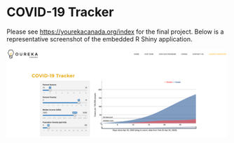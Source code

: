 # COVID-19 Tracker
Please see https://yourekacanada.org/index for the final project. Below is a representative screenshot of the embedded R Shiny application.

<p align="center">
  <img style="border-radius:1%" src="https://github.com/Mehulgupta9991/covid_tracker/blob/master/media/tracker.png"/>
</p>
